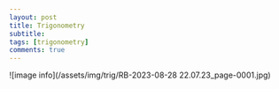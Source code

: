 ```yaml
---
layout: post
title: Trigonometry
subtitle: 
tags: [trigonometry]
comments: true
---
```


![image info](/assets/img/trig/RB-2023-08-28 22.07.23_page-0001.jpg)



<br/>
<br/>
<br/>
